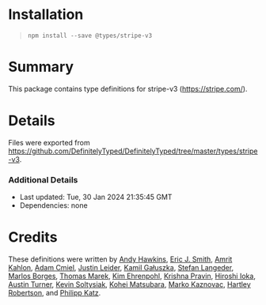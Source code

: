 # Installation
> `npm install --save @types/stripe-v3`

# Summary
This package contains type definitions for stripe-v3 (https://stripe.com/).

# Details
Files were exported from https://github.com/DefinitelyTyped/DefinitelyTyped/tree/master/types/stripe-v3.

### Additional Details
 * Last updated: Tue, 30 Jan 2024 21:35:45 GMT
 * Dependencies: none

# Credits
These definitions were written by [Andy Hawkins](https://github.com/a904guy/,http://a904guy.com), [Eric J. Smith](https://github.com/ejsmith), [Amrit Kahlon](https://github.com/amritk), [Adam Cmiel](https://github.com/adamcmiel), [Justin Leider](https://github.com/jleider), [Kamil Gałuszka](https://github.com/galuszkak), [Stefan Langeder](https://github.com/slangeder), [Marlos Borges](https://github.com/marlosin), [Thomas Marek](https://github.com/ttmarek), [Kim Ehrenpohl](https://github.com/kimehrenpohl), [Krishna Pravin](https://github.com/KrishnaPravin), [Hiroshi Ioka](https://github.com/hirochachacha), [Austin Turner](https://github.com/paustint), [Kevin Soltysiak](https://github.com/ksol), [Kohei Matsubara](https://github.com/matsuby), [Marko Kaznovac](https://github.com/kaznovac), [Hartley Robertson](https://github.com/hartleyrobertson), and [Philipp Katz](https://github.com/qqilihq).

